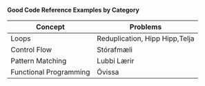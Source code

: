 **Good Code Reference Examples by Category**

| Concept  | Problems |
| ------------- | ------------- |
| Loops  | Reduplication, Hipp Hipp,Telja |
| Control Flow  | Stórafmæli |
| Pattern Matching | Lubbi Lærir |
| Functional Programming | Óvissa |

